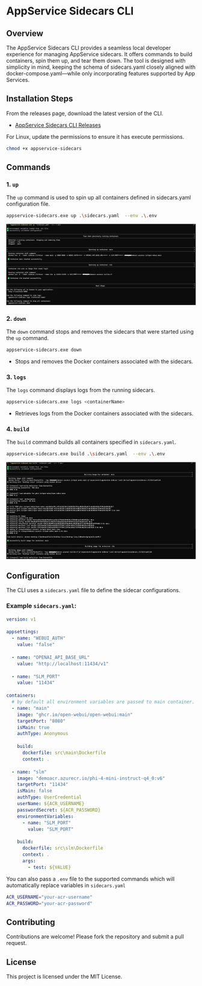 # AppService Sidecars CLI

## Overview

The AppService Sidecars CLI provides a seamless local developer experience for managing AppService sidecars. It offers commands to build containers, spin them up, and tear them down. The tool is designed with simplicity in mind, keeping the schema of sidecars.yaml closely aligned with docker-compose.yaml—while only incorporating features supported by App Services.

## Installation Steps

From the releases page, download the latest version of the CLI.

- [AppService Sidecars CLI Releases](https://github.com/vijaysaayi/app-service-sidecars-cli/releases)

For Linux, update the permissions to ensure it has execute permissions.

```bash
chmod +x appservice-sidecars
```

## Commands

### 1. `up`

The `up` command is used to spin up all containers defined in sidecars.yaml configuration file.

```bash
appservice-sidecars.exe up .\sidecars.yaml  --env .\.env
```

![Up Command Output](imgs/up-command-output.png)

### 2. `down`

The `down` command stops and removes the sidecars that were started using the `up` command.

```bash
appservice-sidecars.exe down
```

- Stops and removes the Docker containers associated with the sidecars.

### 3. `logs`

The `logs` command displays logs from the running sidecars.

```bash
appservice-sidecars.exe logs <containerName>
```

- Retrieves logs from the Docker containers associated with the sidecars.

### 4. `build`

The `build` command builds all containers specified in `sidecars.yaml`.

```bash
appservice-sidecars.exe build .\sidecars.yaml  --env .\.env
```

![Build Command Output](imgs/build-command-output.png)

## Configuration

The CLI uses a `sidecars.yaml` file to define the sidecar configurations. 

### Example `sidecars.yaml`:

```yaml
version: v1

appsettings:
  - name: "WEBUI_AUTH"
    value: "false"
  
  - name: "OPENAI_API_BASE_URL"
    value: "http://localhost:11434/v1"

  - name: "SLM_PORT"
    value: "11434"

containers:
  # by default all environment variables are passed to main container.
  - name: "main"
    image: "ghcr.io/open-webui/open-webui:main"
    targetPort: "8080"
    isMain: true
    authType: Anonymous

    build:
      dockerfile: src\main\Dockerfile
      context: .

  - name: "slm"
    image: "demoacr.azurecr.io/phi-4-mini-instruct-q4_0:v6"
    targetPort: "11434"
    isMain: false
    authType: UserCredential
    userName: ${ACR_USERNAME}
    passwordSecret: ${ACR_PASSWORD}
    environmentVariables:
      - name: "SLM_PORT"
        value: "SLM_PORT"

    build:
      dockerfile: src\slm\Dockerfile
      context: .
      args:
        - test: ${VALUE}
```

You can also pass a `.env` file to the supported commands which will automatically replace variables in `sidecars.yaml`

```bash
ACR_USERNAME="your-acr-username"
ACR_PASSWORD="your-acr-password"
```

## Contributing

Contributions are welcome! Please fork the repository and submit a pull request.

## License

This project is licensed under the MIT License.